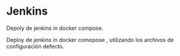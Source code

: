 # Jenkins
Depoly de jenkins in docker compose. 



Deploy de jenkins in docker comopose , utilizando los archivos de configuración defecto.


